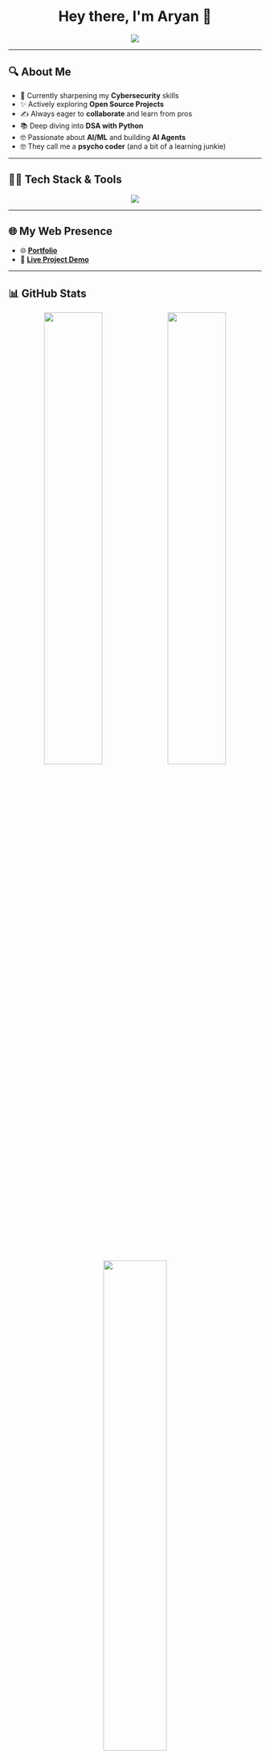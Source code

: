 <h1 align="center">Hey there, I'm Aryan 🌟</h1>
<p align="center">
  <img src="https://readme-typing-svg.demolab.com/?lines=Cybersecurity+Explorer;Open+Source+Contributor;ML+%7C+AI+%7C+DS+Lover;AI+Agent+Developer;FastAPI+%7C+DeepFace+Dev;Always+Learning+New+Things!&center=true&width=500&height=45">
</p>

---

## 🔍 About Me

- 🚀 Currently sharpening my **Cybersecurity** skills
- ✨ Actively exploring **Open Source Projects**
- ✍️ Always eager to **collaborate** and learn from pros
- 📚 Deep diving into **DSA with Python**
- 🤓 Passionate about **AI/ML** and building **AI Agents**
- 🤓 They call me a **psycho coder** (and a bit of a learning junkie)

---

## 👨‍💻 Tech Stack & Tools

<p align="center">
  <img src="https://skillicons.dev/icons?i=python,cpp,c,java,fastapi,flask,django,nodejs,rust,ruby,mongodb,mysql,sequelize,tensorflow,numpy,pandas,matplotlib,git,docker,gcloud&perline=10"/>
</p>

---

## 🌐 My Web Presence

- 🌐 [**Portfolio**](https://portfolio-chi-black-25.vercel.app/)
- 🔗 [**Live Project Demo**](https://v0-image-analysis-aom8w9a07-aryanshukla578s-projects.vercel.app/)

---

## 📊 GitHub Stats

<p align="center">
  <img src="https://github-readme-stats.vercel.app/api?username=Aryanshukla578&theme=radical&show_icons=true" width="48%" />
  <img src="https://github-readme-streak-stats.herokuapp.com/?user=Aryanshukla578&theme=radical" width="48%" />
</p>

<p align="center">
  <img src="https://github-readme-stats.vercel.app/api/top-langs/?username=Aryanshukla578&layout=compact&theme=radical" width="50%" />
</p>

---

## 🏆 GitHub Trophies

<p align="center">
  <img src="https://github-profile-trophy.vercel.app/?username=Aryanshukla578&theme=algolia&no-frame=true&no-bg=false&margin-w=4" />
</p>

---

## 🎭 Quote of the Day

<p align="center">
  <img src="https://quotes-github-readme.vercel.app/api?type=horizontal&theme=tokyonight" />
</p>

---

## 📍 Visitor Counter

<p align="center">
  <img src="https://visitcount.itsvg.in/api?id=Aryanshukla578&label=Profile%20Views&color=12&icon=2&pretty=true" />
</p>

---

<p align="center">
  <i>✨ Crafted with passion and bugs. Because what's a coder without a few segfaults? ✨</i><br>
  <sub>Powered by <a href="https://gprm.itsvg.in">GPRM</a>, <a href="https://vercel.com">Vercel</a>, and <a href="https://skillicons.dev">Skillicons</a>.</sub>
</p>
